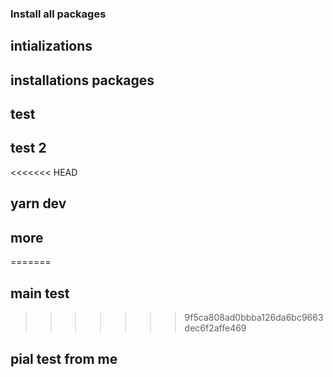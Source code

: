 ### Install all packages
## intializations
## installations packages
## test
## test 2
<<<<<<< HEAD
## yarn dev
## more 
=======
## main test
>>>>>>> 9f5ca808ad0bbba126da6bc9663dec6f2affe469
## pial test from me